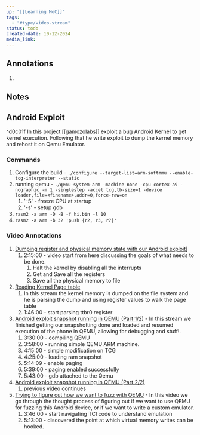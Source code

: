 ```yaml
---
up: "[[Learning MoC]]"
tags:
  - "#type/video-stream"
status: todo
created-date: 10-12-2024
media_link:
---
```


## Annotations

1. 

## Notes

## Android Exploit

^d0c01f
In this project [[gamozolabs]] exploit a bug Android Kernel to get kernel execution. Following that he write exploit to dump the kernel memory and rehost it on Qemu Emulator.

### Commands

1. Configure the build - `./configure --target-list=arm-softmmu --enable-tcg-interpreter --static`
2. running qemu - `./qemu-system-arm -machine none -cpu cortex-a9 -nographic -m 1 -singlestep -accel tcg,tb-size=1 -device loader,file=<finename>,addr=0,force-raw=on`
	1. '-S' - freeze CPU at startup
	2. '-s' - setup gdb
 2. `rasm2 -a arm -D -B -f hi.bin -l 10`
 3. `rasm2 -a arm -b 32 'push {r2, r3, r7}'`

###  Video Annotations
1. [Dumping register and physical memory state with our Android exploit](https://www.youtube.com/@gamozolabs)]
	1. 2:15:00 - video start from here discussing the goals of what needs to be done.
		1. Halt the kernel by disabling all the interrupts
		2. Get and Save all the registers
		3. Save all the physical memory to file
2. [Reading Kernel Page table](https://www.youtube.com/watch?v=NJjpkzuc1k4&list=PLSkhUfcCXvqFfZLRrghKwWsULxYeAIuhf&index=4&ab_channel=gamozolabs)
	1. In this stream the kernel memory is dumped on the file system and he is parsing the dump and using register values to walk the page table
	2. 1:46:00 - start parsing ttbr0 register
3. [Android exploit snapshot running in QEMU (Part 1/2)](https://www.youtube.com/watch?v=6TzdYokXoF8&list=PLSkhUfcCXvqHpQ1aL-HZzZvOxY5L2F_NA&index=11&ab_channel=gamozolabs) - In this stream we finished getting our snapshotting done and loaded and resumed execution of the phone in QEMU, allowing for debugging and stuff!.
	1. 3:30:00 - compiling QEMU
	2. 3:58:00 - running simple QEMU ARM machine.
	3. 4:15:00 - simple modification on TCG
	4. 4:25:00 - loading ram snapshot
	5. 5:14:09 - enable paging
	6. 5:39:00 - paging enabled successfully
	7. 5:43:00 - gdb attached to the Qemu
4. [Android exploit snapshot running in QEMU (Part 2/2)](https://www.youtube.com/watch?v=hlW8ktQkyPA&list=PLSkhUfcCXvqHpQ1aL-HZzZvOxY5L2F_NA&index=10)
	1. previous video continues
5. [Trying to figure out how we want to fuzz with QEMU](https://www.youtube.com/watch?v=2K3DnMxNOrI&ab_channel=gamozolabs) - In this video we go through the thought process of figuring out if we want to use QEMU for fuzzing this Android device, or if we want to write a custom emulator.
	1. 3:46:00 - start navigating TCI code to understand emulation
	2. 5:13:00 - discovered the point at which virtual memory writes can be hooked.
